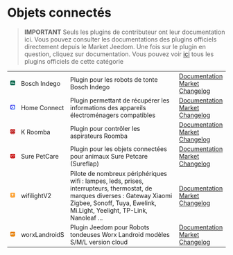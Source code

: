 
# Objets connectés


>**IMPORTANT**
>Seuls les plugins de contributeur ont leur documentation ici. Vous pouvez consulter les documentations des plugins officiels directement depuis le Market Jeedom. Une fois sur le plugin en question, cliquez sur documentation.
>Vous pouvez voir [ici](https://market.jeedom.com/index.php?v=d&p=market&type=plugin&categorie=devicecommunication) tous les plugins officiels de cette catégorie


| | | | |
|--- | --- | --- | ---|
|<img src="BoschIndego/BoschIndego_icon.png" class="pluginLogo" width="100" />|Bosch Indego|Plugin pour les robots de tonte Bosch Indego|[Documentation](https://jpty.github.io/jeedom/plugins/BoschIndego/fr_FR/index.html)<br/>[Market](https://market.jeedom.com/index.php?v=d&p=market_display&id=3937)<br/>[Changelog](https://jpty.github.io/jeedom/plugins/BoschIndego/fr_FR/changelog.html)|
|<img src="homeconnect/homeconnect_icon.png" class="pluginLogo" width="100" />|Home Connect|Plugin permettant de récupérer les informations des appareils électroménagers compatibles|[Documentation](https://jmvedrine.github.io/homeconnect/fr_FR/)<br/>[Market](https://market.jeedom.com/index.php?v=d&p=market_display&id=3894)<br/>[Changelog](https://jmvedrine.github.io/homeconnect/fr_FR/changelog)|
|<img src="kroomba/kroomba_icon.png" class="pluginLogo" width="100" />|K Roomba|Plugin pour contrôler les aspirateurs Roomba|[Documentation](https://jmvedrine.github.io/kroomba/fr_FR/)<br/>[Market](https://market.jeedom.com/index.php?v=d&p=market_display&id=2776)<br/>[Changelog](https://jmvedrine.github.io/kroomba/fr_FR/changelog)|
|<img src="surepetcare/surepetcare_icon.png" class="pluginLogo" width="100" />|Sure PetCare|Plugin pour les objets connectées pour animaux Sure Petcare (Sureflap)|[Documentation](https://jmvedrine.github.io/jeedom-surepetcare/fr_FR/)<br/>[Market](https://market.jeedom.com/index.php?v=d&p=market_display&id=3718)<br/>[Changelog](https://jmvedrine.github.io/jeedom-surepetcare/fr_FR/changelog)|
|<img src="wifilightV2/wifilightV2_icon.png" class="pluginLogo" width="100" />|wifilightV2|Pilote de nombreux périphériques wifi : lampes, leds, prises, interrupteurs, thermostat, de marques diverses : Gateway Xiaomi Zigbee, Sonoff, Tuya, Ewelink, Mi.Light, Yeelight, TP-Link, Nanoleaf ... |[Documentation](https://bcaro.github.io/wifilightV2-doc/fr_FR/)<br/>[Market](https://market.jeedom.com/index.php?v=d&p=market_display&id=2793)<br/>[Changelog](https://bcaro.github.io/wifilightV2-doc/fr_FR/changelog)|
|<img src="worxLandroidS/worxLandroidS_icon.png" class="pluginLogo" width="100" />|worxLandroidS|Plugin Jeedom pour Robots tondeuses Worx Landroid modèles S/M/L version cloud|[Documentation](https://sebsst.github.io/worxLandroidS/fr_FR/)<br/>[Market](https://market.jeedom.com/index.php?v=d&p=market_display&id=3396)<br/>[Changelog](https://sebsst.github.io/worxLandroidS/fr_FR/changelog)|
